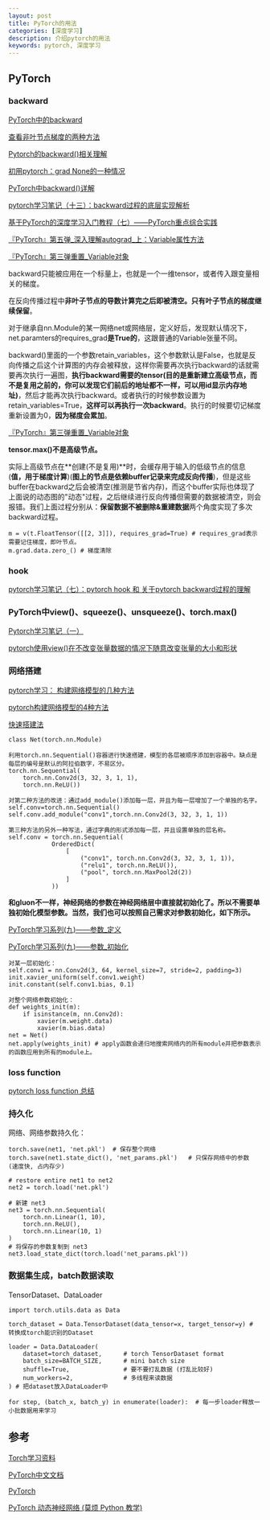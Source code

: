 ```yaml
---
layout: post
title: PyTorch的用法
categories: [深度学习]
description: 介绍pytorch的用法
keywords: pytorch, 深度学习
---
```

## PyTorch

### backward

[PyTorch中的backward](https://www.cnblogs.com/demian/p/8011733.html)

[查看非叶节点梯度的两种方法](https://www.cnblogs.com/hellcat/p/8449801.html)

[Pytorch的backward()相关理解](https://blog.csdn.net/douhaoexia/article/details/78821428)

[初用pytorch：grad None的一种情况](https://www.jianshu.com/p/9ca53c4b63ad)

[PyTorch中backward()详解](http://www.pytorchtutorial.com/pytorch-backward/)

[pytorch学习笔记（十三）：backward过程的底层实现解析](https://blog.csdn.net/u012436149/article/details/78510945)

[基于PyTorch的深度学习入门教程（七）——PyTorch重点综合实践](https://blog.csdn.net/zzlyw/article/details/78798459#2.1)

[『PyTorch』第五弹\_深入理解autograd\_上：Variable属性方法](https://www.cnblogs.com/hellcat/p/8449031.html)

[『PyTorch』第三弹重置\_Variable对象](https://www.cnblogs.com/hellcat/p/8439055.html)

backward只能被应用在一个标量上，也就是一个一维tensor，或者传入跟变量相关的梯度。

在反向传播过程中**非叶子节点的导数计算完之后即被清空。只有叶子节点的梯度继续保留**。

对于继承自nn.Module的某一网络net或网络层，定义好后，发现默认情况下，net.paramters的requires\_grad**是True的**，这跟普通的Variable张量不同。

backward()里面的一个参数retain\_variables，这个参数默认是False，也就是反向传播之后这个计算图的内存会被释放，这样你需要再次执行backward的话就需要再次执行一遍图，**执行backward需要的tensor(目的是重新建立高级节点，而不是复用之前的，你可以发现它们前后的地址都不一样，可以用id显示内存地址)**，然后才能再次执行backward。或者执行的时候参数设置为retain\_variables=True，**这样可以再执行一次backward**。执行的时候要切记梯度重新设置为0，**因为梯度会累加**。

[『PyTorch』第三弹重置\_Variable对象](https://www.cnblogs.com/hellcat/p/8439055.html)

**tensor.max()不是高级节点。**

实际上高级节点在**创建(不是复用)**时，会缓存用于输入的低级节点的信息(**值，用于梯度计算**)(**图上的节点是依赖buffer记录来完成反向传播**)，但是这些buffer在backward之后会被清空(推测是节省内存)，而这个buffer实际也体现了上面说的动态图的"动态"过程，之后继续进行反向传播但需要的数据被清空，则会报错。我们上面过程分别从：**保留数据不被删除&重建数据**两个角度实现了多次backward过程。

```
m = v(t.FloatTensor([[2, 3]]), requires_grad=True) # requires_grad表示需要记住梯度，即叶节点。
m.grad.data.zero_() # 梯度清除
```

### hook

[pytorch学习笔记（七）：pytorch hook 和 关于pytorch backward过程的理解](https://blog.csdn.net/qq_27245709/article/details/73278502)

### PyTorch中view()、squeeze()、unsqueeze()、torch.max()

[Pytorch学习笔记（一）](https://blog.csdn.net/lanse_zhicheng/article/details/79148678)

[pytorch使用view()在不改变张量数据的情况下随意改变张量的大小和形状](https://ptorch.com/news/59.html)

### 网络搭建

[pytorch学习： 构建网络模型的几种方法](https://www.cnblogs.com/denny402/p/7593301.html)

[pytorch构建网络模型的4种方法](https://www.jb51.net/article/138245.htm)

[快速搭建法](https://morvanzhou.github.io/tutorials/machine-learning/torch/3-03-fast-nn/)

```
class Net(torch.nn.Module)

利用torch.nn.Sequential()容器进行快速搭建，模型的各层被顺序添加到容器中。缺点是每层的编号是默认的阿拉伯数字，不易区分。
torch.nn.Sequential(
	torch.nn.Conv2d(3, 32, 3, 1, 1),
	torch.nn.ReLU())

对第二种方法的改进：通过add_module()添加每一层，并且为每一层增加了一个单独的名字。
self.conv=torch.nn.Sequential()
self.conv.add_module("conv1",torch.nn.Conv2d(3, 32, 3, 1, 1))

第三种方法的另外一种写法，通过字典的形式添加每一层，并且设置单独的层名称。
self.conv = torch.nn.Sequential(
            OrderedDict(
                [
                    ("conv1", torch.nn.Conv2d(3, 32, 3, 1, 1)),
                    ("relu1", torch.nn.ReLU()),
                    ("pool", torch.nn.MaxPool2d(2))
                ]
            ))
```

**和gluon不一样，神经网络的参数在神经网络层中直接就初始化了。所以不需要单独初始化模型参数。当然，我们也可以按照自己需求对参数初始化，如下所示。**

[PyTorch学习系列(九)——参数\_定义](https://blog.csdn.net/VictoriaW/article/details/72869680)

[PyTorch学习系列(九)——参数\_初始化](https://blog.csdn.net/VictoriaW/article/details/72872036)

```
对某一层初始化：
self.conv1 = nn.Conv2d(3, 64, kernel_size=7, stride=2, padding=3)
init.xavier_uniform(self.conv1.weight)
init.constant(self.conv1.bias, 0.1)

对整个网络参数初始化：
def weights_init(m):
    if isinstance(m, nn.Conv2d):
        xavier(m.weight.data)
        xavier(m.bias.data)  
net = Net()
net.apply(weights_init) # apply函数会递归地搜索网络内的所有module并把参数表示的函数应用到所有的module上。
```

### loss function

[pytorch loss function 总结](https://blog.csdn.net/zhangxb35/article/details/72464152?utm_source=itdadao&utm_medium=referral)

### 持久化

网络、网络参数持久化：

```
torch.save(net1, 'net.pkl')  # 保存整个网络
torch.save(net1.state_dict(), 'net_params.pkl')   # 只保存网络中的参数 (速度快, 占内存少)

# restore entire net1 to net2
net2 = torch.load('net.pkl')

# 新建 net3
net3 = torch.nn.Sequential(
    torch.nn.Linear(1, 10),
    torch.nn.ReLU(),
    torch.nn.Linear(10, 1)
)
# 将保存的参数复制到 net3
net3.load_state_dict(torch.load('net_params.pkl'))
```

### 数据集生成，batch数据读取

TensorDataset、DataLoader

```
import torch.utils.data as Data

torch_dataset = Data.TensorDataset(data_tensor=x, target_tensor=y) # 转换成torch能识别的Dataset

loader = Data.DataLoader(
    dataset=torch_dataset,      # torch TensorDataset format
    batch_size=BATCH_SIZE,      # mini batch size
    shuffle=True,               # 要不要打乱数据 (打乱比较好)
    num_workers=2,              # 多线程来读数据
) # 把dataset放入DataLoader中

for step, (batch_x, batch_y) in enumerate(loader):  # 每一步loader释放一小批数据用来学习
```

## 参考

[Torch学习资料](https://blog.csdn.net/victoriaw/article/details/71703568)

[PyTorch中文文档](https://pytorch-cn.readthedocs.io/zh/latest/)

[PyTorch](https://morvanzhou.github.io/tutorials/machine-learning/torch/)

[PyTorch 动态神经网络 (莫烦 Python 教学)](https://www.bilibili.com/video/av15997678/?p=16)
